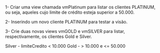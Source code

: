 1- Criar uma view chamada vmPlatinum para listar os clientes PLATINUM, ou seja, aqueles cujo limite de crédito esteja superior a 50.000.

2- Inserindo um novo cliente PLATINUM para testar a visão.

3- Crie duas novas views vmGOLD e vmSILVER para listar, respectivamente, os clientes Gold e Silver.

Silver - limiteCredito < 10.000
Gold - > 10.000 e <= 50.000